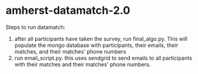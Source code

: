 # amherst-datamatch-2.0

Steps to run datamatch:
1. after all participants have taken the survey, run final_algo.py. This will populate the mongo database with participants, their emails, their matches, and their matches' phone numbers
2. run email_script.py. this uses sendgrid to send emails to all participants with their matches and their matches' phone numbers.
